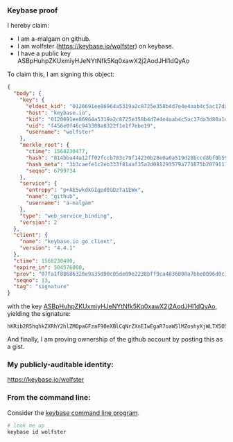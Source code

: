 ### Keybase proof

I hereby claim:

  * I am a-malgam on github.
  * I am wolfster (https://keybase.io/wolfster) on keybase.
  * I have a public key ASBpHuhpZKUxmiyHJeNYtNfk5Kq0xawX2j2AodJHl1dQyAo

To claim this, I am signing this object:

```json
{
  "body": {
    "key": {
      "eldest_kid": "0120691ee86964a5319a2c8725e358b4d7e4e4aab4c5ac17da3d80a1d247975750c80a",
      "host": "keybase.io",
      "kid": "0120691ee86964a5319a2c8725e358b4d7e4e4aab4c5ac17da3d80a1d247975750c80a",
      "uid": "f456e0f46c943308a8322f1e1f7ebe19",
      "username": "wolfster"
    },
    "merkle_root": {
      "ctime": 1568230477,
      "hash": "814bba44a12ff02fccb783c79f14230b28e0a0a519d28bccd8bf0b59e3e2e1ae2909d5eace918811b556dd90bd350a43d333fb6fdc995c17d758b52023497352",
      "hash_meta": "3b3caefe1c2eb333f81aaf35a2d081293579a771875b20791112c9c8be771aa7",
      "seqno": 6799734
    },
    "service": {
      "entropy": "p+AE5wkdkGIgpdIGDzTa1EWx",
      "name": "github",
      "username": "a-malgam"
    },
    "type": "web_service_binding",
    "version": 2
  },
  "client": {
    "name": "keybase.io go client",
    "version": "4.4.1"
  },
  "ctime": 1568230490,
  "expire_in": 504576000,
  "prev": "07fa1f88686320e9a35d90c05de09e2238bff9ca4836008a7bbe0096d0c1b047",
  "seqno": 13,
  "tag": "signature"
}
```

with the key [ASBpHuhpZKUxmiyHJeNYtNfk5Kq0xawX2j2AodJHl1dQyAo](https://keybase.io/wolfster), yielding the signature:

```
hKRib2R5hqhkZXRhY2hlZMOpaGFzaF90eXBlCqNrZXnEIwEgaR7oaWSlMZoshyXjWLTX5OSqtMWsF9o9gKHSR5dXUMgKp3BheWxvYWTESpcCDcQgB/ofiGhjIOmjXZDAXeCeIji/+cpINgCKe74AltDBsEfEIInh52hdbQyxWnwPK6ZxzH4bVy+UOswKk//iv6a5ThgTAgHCo3NpZ8RArf8i73syB1KqyaLELjDkHdDAVZuz0BXVTMCwqyww+nxvP5nxa9U7FQ6thusYGzQVCzv4zd8wQXPxUcRSsYfIAqhzaWdfdHlwZSCkaGFzaIKkdHlwZQildmFsdWXEIDb89C+ASK0YwxyK3ZUHHU3Zs/hK/11E7m0UmhX6gIQno3RhZ80CAqd2ZXJzaW9uAQ==

```

And finally, I am proving ownership of the github account by posting this as a gist.

### My publicly-auditable identity:

https://keybase.io/wolfster

### From the command line:

Consider the [keybase command line program](https://keybase.io/download).

```bash
# look me up
keybase id wolfster
```
